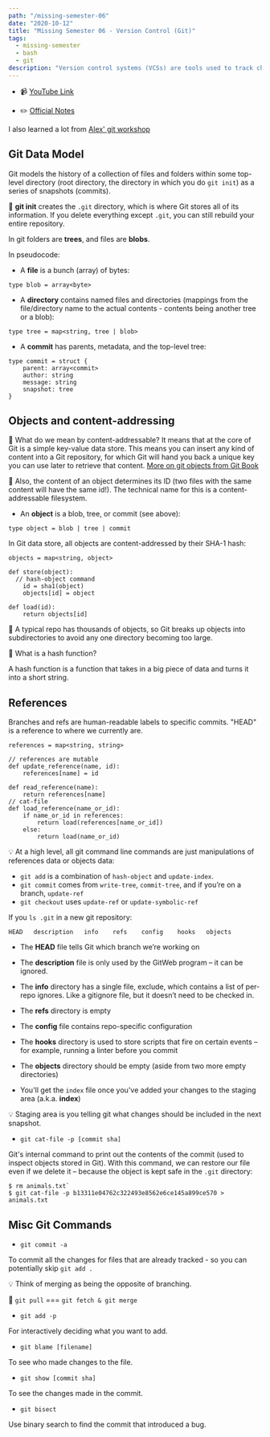```yaml
---
path: "/missing-semester-06"
date: "2020-10-12"
title: "Missing Semester 06 - Version Control (Git)"
tags:
  - missing-semester
  - bash
  - git
description: "Version control systems (VCSs) are tools used to track changes to source code (or other collections of files and folders) 🤓."
---
```


- 📹 [YouTube Link](https://www.youtube.com/watch?v=2sjqTHE0zok&t=1s)

- ✏️ [Official Notes](https://missing.csail.mit.edu/2020/version-control/)

I also learned a lot from [Alex' git workshop](https://alexwlchan.net/a-plumbers-guide-to-git/1-the-git-object-store/)


## Git Data Model

Git models the history of a collection of files and folders within some top-level directory (root directory, the directory in which you do `git init`) as a series of snapshots (commits).

🤔 **git init** creates the `.git` directory, which is where Git stores all of its information. If you delete everything except `.git`, you can still rebuild your entire repository.

In git folders are **trees**, and files are **blobs**. 

In pseudocode:

- A **file** is a bunch (array) of bytes:

`type blob = array<byte>`

- A **directory** contains named files and directories (mappings from the file/directory name to the actual contents - contents being another tree or a blob):

`type tree = map<string, tree | blob>`

- A **commit** has parents, metadata, and the top-level tree:
```
type commit = struct {
    parent: array<commit>
    author: string
    message: string
    snapshot: tree
}
```

## Objects and content-addressing

🤔 What do we mean by content-addressable? It means that at the core of Git is a simple key-value data store. This means you can insert any kind of content into a Git repository, for which Git will hand you back a unique key you can use later to retrieve that content. [More on git objects from Git Book](https://git-scm.com/book/en/v2/Git-Internals-Git-Objects)

🤔 Also, the content of an object determines its ID (two files with the same content will have the same id!). The technical name for this is a content-addressable filesystem.

- An **object** is a blob, tree, or commit (see above):

`type object = blob | tree | commit`

In Git data store, all objects are content-addressed by their SHA-1 hash:

```
objects = map<string, object>

def store(object):
  // hash-object command
    id = sha1(object)
    objects[id] = object

def load(id):
    return objects[id]
```

🤔 A typical repo has thousands of objects, so Git breaks up objects into subdirectories to avoid any one directory becoming too large.

🤔 What is a hash function?

A hash function is a function that takes in a big piece of data and turns it into a short string.

## References

Branches and refs are human-readable labels to specific commits. "HEAD" is a reference to where we currently are. 

```
references = map<string, string>

// references are mutable
def update_reference(name, id):
    references[name] = id

def read_reference(name):
    return references[name]
// cat-file
def load_reference(name_or_id):
    if name_or_id in references:
        return load(references[name_or_id])
    else:
        return load(name_or_id)
```

💡 At a high level, all git command line commands are just manipulations of references data or objects data: 

- `git add` is a combination of `hash-object` and `update-index`.
- `git commit` comes from `write-tree`, `commit-tree`, and if you’re on a branch, `update-ref`
- `git checkout` uses `update-ref` or `update-symbolic-ref`

If you `ls .git` in a new git repository:

`HEAD   description   info    refs    config    hooks   objects`

- The **HEAD** file tells Git which branch we’re working on
- The **description** file is only used by the GitWeb program – it can be ignored.
- The **info** directory has a single file, exclude, which contains a list of per-repo ignores. Like a gitignore file, but it doesn’t need to be checked in.
- The **refs** directory is empty
- The **config** file contains repo-specific configuration
- The **hooks** directory is used to store scripts that fire on certain events – for example, running a linter before you commit
- The **objects** directory should be empty (aside from two more empty directories)

- You'll get the `index` file once you've added your changes to the staging area (a.k.a. **index**)


💡 Staging area is you telling git what changes should be included in the next snapshot.

- `git cat-file -p [commit sha]`

Git's internal command to print out the contents of the commit (used to inspect objects stored in Git). With this command, we can restore our file even if we delete it – because the object is kept safe in the `.git` directory: 
```
$ rm animals.txt`
$ git cat-file -p b13311e04762c322493e8562e6ce145a899ce570 > animals.txt
```

## Misc Git Commands

- `git commit -a`

To commit all the changes for files that are already tracked - so you can potentially skip `git add .`

💡 Think of merging as being the opposite of branching. 

🤔 `git pull` === `git fetch & git merge`

- `git add -p`

For interactively deciding what you want to add.

- `git blame [filename]`

To see who made changes to the file.

- `git show [commit sha]`

To see the changes made in the commit.

- `git bisect`

Use binary search to find the commit that introduced a bug.